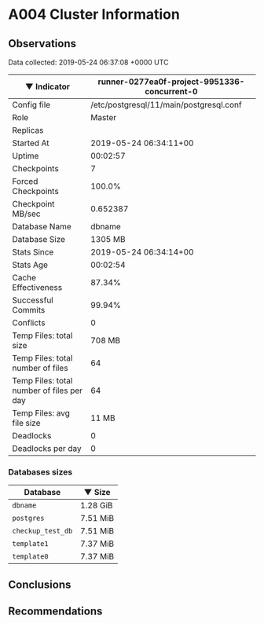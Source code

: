 # A004 Cluster Information #

## Observations ##
Data collected: 2019-05-24 06:37:08 +0000 UTC  

|&#9660;&nbsp;Indicator | runner-0277ea0f-project-9951336-concurrent-0 |
|--------|-------|
|Config file |/etc/postgresql/11/main/postgresql.conf|
|Role |Master|
|Replicas ||
|Started At |2019-05-24&nbsp;06:34:11+00|
|Uptime |00:02:57|
|Checkpoints |7|
|Forced Checkpoints |100.0%|
|Checkpoint MB/sec |0.652387|
|Database Name |dbname|
|Database Size |1305&nbsp;MB|
|Stats Since |2019-05-24&nbsp;06:34:14+00|
|Stats Age |00:02:54|
|Cache Effectiveness |87.34%|
|Successful Commits |99.94%|
|Conflicts |0|
|Temp Files: total size |708&nbsp;MB|
|Temp Files: total number of files |64|
|Temp Files: total number of files per day |64|
|Temp Files: avg file size |11&nbsp;MB|
|Deadlocks |0|
|Deadlocks per day |0|


### Databases sizes ###

| Database | &#9660;&nbsp;Size |
|----------|--------|
| `dbname` | 1.28&nbsp;GiB |
| `postgres` | 7.51&nbsp;MiB |
| `checkup_test_db` | 7.51&nbsp;MiB |
| `template1` | 7.37&nbsp;MiB |
| `template0` | 7.37&nbsp;MiB |


## Conclusions ##


## Recommendations ##

